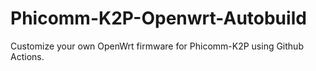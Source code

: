 # Phicomm-K2P-Openwrt-Autobuild
Customize your own OpenWrt firmware for Phicomm-K2P using Github Actions.
